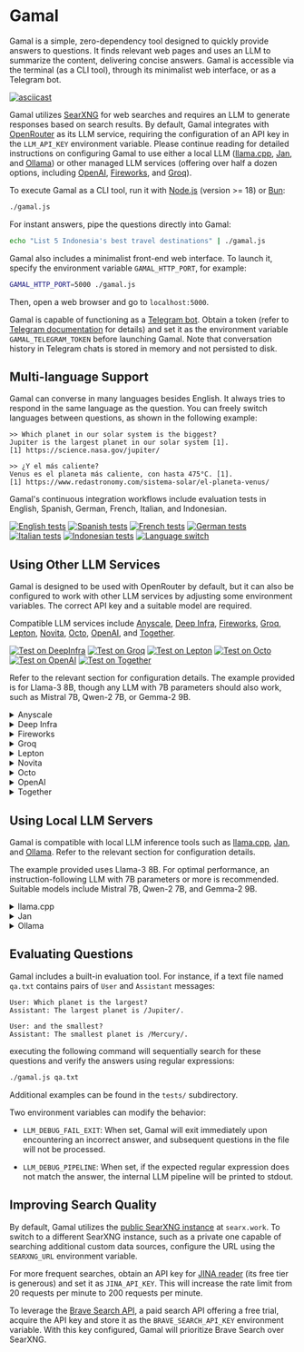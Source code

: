 # Gamal

Gamal is a simple, zero-dependency tool designed to quickly provide answers to questions. It finds relevant web pages and uses an LLM to summarize the content, delivering concise answers.  Gamal is accessible via the terminal (as a CLI tool), through its minimalist web interface, or as a Telegram bot.

[![asciicast](https://asciinema.org/a/668554.svg)](https://asciinema.org/a/668554)

Gamal utilizes [SearXNG](https://searxng.org) for web searches and requires an LLM to generate responses based on search results. By default, Gamal integrates with [OpenRouter](https://openrouter.ai) as its LLM service, requiring the configuration of an API key in the `LLM_API_KEY` environment variable. Please continue reading for detailed instructions on configuring Gamal to use either a local LLM ([llama.cpp](https://github.com/ggerganov/llama.cpp), [Jan](https://jan.ai), and [Ollama](https://ollama.com)) or other managed LLM services (offering over half a dozen options, including [OpenAI](https://platform.openai.com), [Fireworks](https://fireworks.ai), and [Groq](https://groq.com)).

To execute Gamal as a CLI tool, run it with [Node.js](https://nodejs.org) (version >= 18) or [Bun](https://bun.sh):

```bash
./gamal.js
```

For instant answers, pipe the questions directly into Gamal:

```bash
echo "List 5 Indonesia's best travel destinations" | ./gamal.js
```

Gamal also includes a minimalist front-end web interface. To launch it, specify the environment variable `GAMAL_HTTP_PORT`, for example:

```bash
GAMAL_HTTP_PORT=5000 ./gamal.js
```

Then, open a web browser and go to `localhost:5000`.

Gamal is capable of functioning as a [Telegram bot](https://core.telegram.org/bots). Obtain a token (refer to [Telegram documentation](https://core.telegram.org/bots/tutorial#obtain-your-bot-token) for details) and set it as the environment variable `GAMAL_TELEGRAM_TOKEN` before launching Gamal. Note that conversation history in Telegram chats is stored in memory and not persisted to disk.

## Multi-language Support

Gamal can converse in many languages besides English. It always tries to respond in the same language as the question. You can freely switch languages between questions, as shown in the following example:

```
>> Which planet in our solar system is the biggest?
Jupiter is the largest planet in our solar system [1].
[1] https://science.nasa.gov/jupiter/

>> ¿Y el más caliente?
Venus es el planeta más caliente, con hasta 475°C. [1].
[1] https://www.redastronomy.com/sistema-solar/el-planeta-venus/
```

Gamal's continuous integration workflows include evaluation tests in English, Spanish, German, French, Italian, and Indonesian.

[![English tests](https://github.com/ariya/gamal/actions/workflows/english.yml/badge.svg)](https://github.com/ariya/gamal/actions/workflows/english.yml)
[![Spanish tests](https://github.com/ariya/gamal/actions/workflows/spanish.yml/badge.svg)](https://github.com/ariya/gamal/actions/workflows/spanish.yml)
[![French tests](https://github.com/ariya/gamal/actions/workflows/french.yml/badge.svg)](https://github.com/ariya/gamal/actions/workflows/french.yml)
[![German tests](https://github.com/ariya/gamal/actions/workflows/german.yml/badge.svg)](https://github.com/ariya/gamal/actions/workflows/german.yml)
[![Italian tests](https://github.com/ariya/gamal/actions/workflows/italian.yml/badge.svg)](https://github.com/ariya/gamal/actions/workflows/italian.yml)
[![Indonesian tests](https://github.com/ariya/gamal/actions/workflows/indonesian.yml/badge.svg)](https://github.com/ariya/gamal/actions/workflows/indonesian.yml)
[![Language switch](https://github.com/ariya/gamal/actions/workflows/lang-switch.yml/badge.svg)](https://github.com/ariya/gamal/actions/workflows/lang-switch.yml)

## Using Other LLM Services

Gamal is designed to be used with OpenRouter by default, but it can also be configured to work with other LLM services by adjusting some environment variables. The correct API key and a suitable model are required.

Compatible LLM services include [Anyscale](https://www.anyscale.com), [Deep Infra](https://deepinfra.com), [Fireworks](https://fireworks.ai), [Groq](https://groq.com), [Lepton](https://lepton.ai), [Novita](https://novita.ai), [Octo](https://octo.ai), [OpenAI](https://platform.openai.com), and [Together](https://www.together.ai).

[![Test on DeepInfra](https://github.com/ariya/gamal/actions/workflows/test-deepinfra.yml/badge.svg)](https://github.com/ariya/gamal/actions/workflows/test-deepinfra.yml)
[![Test on Groq](https://github.com/ariya/gamal/actions/workflows/test-groq.yml/badge.svg)](https://github.com/ariya/gamal/actions/workflows/test-groq.yml)
[![Test on Lepton](https://github.com/ariya/gamal/actions/workflows/test-lepton.yml/badge.svg)](https://github.com/ariya/gamal/actions/workflows/test-lepton.yml)
[![Test on Octo](https://github.com/ariya/gamal/actions/workflows/test-octo.yml/badge.svg)](https://github.com/ariya/gamal/actions/workflows/test-octo.yml)
[![Test on OpenAI](https://github.com/ariya/gamal/actions/workflows/test-openai.yml/badge.svg)](https://github.com/ariya/gamal/actions/workflows/test-openai.yml)
[![Test on Together](https://github.com/ariya/gamal/actions/workflows/test-together.yml/badge.svg)](https://github.com/ariya/gamal/actions/workflows/test-together.yml)

Refer to the relevant section for configuration details. The example provided is for Llama-3 8B, though any LLM with 7B parameters should also work, such as Mistral 7B, Qwen-2 7B, or Gemma-2 9B.

<details><summary>Anyscale</summary>

```bash
export LLM_API_BASE_URL=https://api.endpoints.anyscale.com/v1
export LLM_API_KEY="yourownapikey"
export LLM_CHAT_MODEL="meta-llama/Llama-3-8b-chat-hf"
```
</details>

<details><summary>Deep Infra</summary>

```bash
export LLM_API_BASE_URL=https://api.deepinfra.com/v1/openai
export LLM_API_KEY="yourownapikey"
export LLM_CHAT_MODEL="meta-llama/Meta-Llama-3-8B-Instruct"
```
</details>

<details><summary>Fireworks</summary>

```bash
export LLM_API_BASE_URL=https://api.fireworks.ai/inference/v1
export LLM_API_KEY="yourownapikey"
export LLM_CHAT_MODEL="accounts/fireworks/models/llama-v3-8b-instruct"
```
</details>

<details><summary>Groq</summary>

```bash
export LLM_API_BASE_URL=https://api.groq.com/openai/v1
export LLM_API_KEY="yourownapikey"
export LLM_CHAT_MODEL="llama3-8b-8192"
```
</details>

<details><summary>Lepton</summary>

```bash
export LLM_API_BASE_URL=https://llama3-1-8b.lepton.run/api/v1
export LLM_API_KEY="yourownapikey"
```
</details>

<details><summary>Novita</summary>

```bash
export LLM_API_BASE_URL=https://api.novita.ai/v3/openai
export LLM_API_KEY="yourownapikey"
export LLM_CHAT_MODEL="meta-llama/llama-3-8b-instruct"
```
</details>

<details><summary>Octo</summary>

```bash
export LLM_API_BASE_URL=https://text.octoai.run/v1/
export LLM_API_KEY="yourownapikey"
export LLM_CHAT_MODEL="meta-llama-3-8b-instruct"
```
</details>

<details><summary>OpenAI</summary>

```bash
export LLM_API_BASE_URL=https://api.openai.com/v1
export LLM_API_KEY="yourownapikey"
export LLM_CHAT_MODEL="gpt-4o-mini"
```
</details>

<details><summary>Together</summary>

```bash
export LLM_API_BASE_URL=https://api.together.xyz/v1
export LLM_API_KEY="yourownapikey"
export LLM_CHAT_MODEL="meta-llama/Llama-3-8b-chat-hf"
```
</details>


## Using Local LLM Servers

Gamal is compatible with local LLM inference tools such as [llama.cpp](https://github.com/ggerganov/llama.cpp), [Jan](https://jan.ai), and [Ollama](https://ollama.com). Refer to the relevant section for configuration details.

The example provided uses Llama-3 8B. For optimal performance, an instruction-following LLM with 7B parameters or more is recommended. Suitable models include Mistral 7B, Qwen-2 7B, and Gemma-2 9B.

<details><summary>llama.cpp</summary>

First, load a quantized model such as [Llama-3 8B](https://huggingface.co/QuantFactory/Meta-Llama-3-8B-Instruct-GGUF). Then, adjust the `LLM_API_BASE_URL` environment variable accordingly:

```bash
/path/to/llama-server -m Meta-Llama-3-8B-Instruct.Q4_K_M.gguf
export LLM_API_BASE_URL=http://127.0.0.1:8080/v1
```
</details>

<details><summary>Jan</summary>

Refer to [the documentation](https://jan.ai/docs/local-api) and load a model like [Llama-3 8B](https://huggingface.co/QuantFactory/Meta-Llama-3-8B-Instruct-GGUF). Then, set the environment variable:

```bash
export LLM_API_BASE_URL=http://127.0.0.1:1337/v1
export LLM_CHAT_MODEL='llama3-8b-instruct'
```
</details>

<details><summary>Ollama</summary>

Load a model and configure the environment variables:

```bash
ollama pull llama3
export LLM_API_BASE_URL=http://127.0.0.1:11434/v1
export LLM_CHAT_MODEL='llama3'
```
</details>


## Evaluating Questions

Gamal includes a built-in evaluation tool. For instance, if a text file named `qa.txt` contains pairs of `User` and `Assistant` messages:

```
User: Which planet is the largest?
Assistant: The largest planet is /Jupiter/.

User: and the smallest?
Assistant: The smallest planet is /Mercury/.
```

executing the following command will sequentially search for these questions and verify the answers using regular expressions:
```bash
./gamal.js qa.txt
```

Additional examples can be found in the `tests/` subdirectory.

Two environment variables can modify the behavior:

* `LLM_DEBUG_FAIL_EXIT`: When set, Gamal will exit immediately upon encountering an incorrect answer, and subsequent questions in the file will not be processed.

* `LLM_DEBUG_PIPELINE`: When set, if the expected regular expression does not match the answer, the internal LLM pipeline will be printed to stdout.


## Improving Search Quality

By default, Gamal utilizes the [public SearXNG instance](https://searx.space/) at `searx.work`. To switch to a different SearXNG instance, such as a private one capable of searching additional custom data sources, configure the URL using the `SEARXNG_URL` environment variable.

For more frequent searches, obtain an API key for [JINA reader](https://jina.ai/reader/) (its free tier is generous) and set it as `JINA_API_KEY`. This will increase the rate limit from 20 requests per minute to 200 requests per minute.

To leverage the [Brave Search API](https://brave.com/search/api), a paid search API offering a free trial, acquire the API key and store it as the `BRAVE_SEARCH_API_KEY` environment variable. With this key configured, Gamal will prioritize Brave Search over SearXNG.
